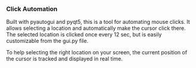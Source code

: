 ### Click Automation

Built with pyautogui and pyqt5, this is a tool for automating mouse clicks.
It allows selecting a location and automatically make the cursor click there. The selected location is clicked once every 12 sec, but is easily customizable from the gui.py file.

To help selecting the right location on your screen, the current position of the cursor is tracked and displayed in real time.
